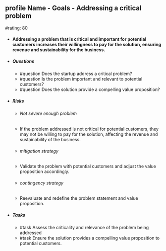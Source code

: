 ## profile Name - Goals - Addressing a critical problem
#rating: 80
- #### Addressing a problem that is critical and important for potential customers increases their willingness to pay for the solution, ensuring revenue and sustainability for the business.
- ##### Questions
  - #question Does the startup address a critical problem?
  - #question Is the problem important and relevant to potential customers?
  - #question Does the solution provide a compelling value proposition?
- ##### Risks

  - ###### Not severe enough problem
  - If the problem addressed is not critical for potential customers, they may not be willing to pay for the solution, affecting the revenue and sustainability of the business.
  - ###### mitigation strategy
  - Validate the problem with potential customers and adjust the value proposition accordingly.
  - ###### contingency strategy
  - Reevaluate and redefine the problem statement and value proposition.
- ##### Tasks
  - #task Assess the criticality and relevance of the problem being addressed
  - #task  Ensure the solution provides a compelling value proposition to potential customers.


